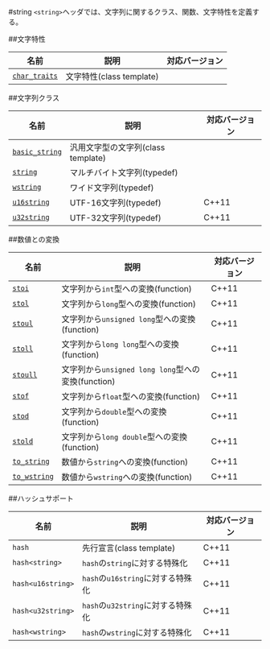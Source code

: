 #string
`<string>`ヘッダでは、文字列に関するクラス、関数、文字特性を定義する。

##文字特性

| 名前 | 説明 | 対応バージョン |
|------------------------------------------|--------------------------|-------|
| [`char_traits`](./string/char_traits.md) | 文字特性(class template) | |


##文字列クラス

| 名前 | 説明 | 対応バージョン |
|--------------------------------------------|------------------------------------|-------|
| [`basic_string`](./string/basic_string.md) | 汎用文字型の文字列(class template) | |
| [`string`](./string/basic_string.md)       | マルチバイト文字列(typedef) | |
| [`wstring`](./string/basic_string.md)      | ワイド文字列(typedef) | |
| [`u16string`](./string/basic_string.md)    | UTF-16文字列(typedef) | C++11 |
| [`u32string`](./string/basic_string.md)    | UTF-32文字列(typedef) | C++11 |


##数値との変換

| 名前 | 説明 | 対応バージョン |
|----------------------------------------|----------------------------------------------------|-------|
| [`stoi`](./string/stoi.md)             | 文字列から`int`型への変換(function)                | C++11 |
| [`stol`](./string/stol.md)             | 文字列から`long`型への変換(function)               | C++11 |
| [`stoul`](./string/stoul.md)           | 文字列から`unsigned long`型への変換(function)      | C++11 |
| [`stoll`](./string/stoll.md)           | 文字列から`long long`型への変換(function)          | C++11 |
| [`stoull`](./string/stoull.md)         | 文字列から`unsigned long long`型への変換(function) | C++11 |
| [`stof`](./string/stof.md)             | 文字列から`float`型への変換(function)              | C++11 |
| [`stod`](./string/stod.md)             | 文字列から`double`型への変換(function)             | C++11 |
| [`stold`](./string/stold.md)           | 文字列から`long double`型への変換(function)        | C++11 |
| [`to_string`](./string/to_string.md)   | 数値から`string`への変換(function)                 | C++11 |
| [`to_wstring`](./string/to_wstring.md) | 数値から`wstring`への変換(function)                | C++11 |


##ハッシュサポート

| 名前 | 説明 | 対応バージョン |
|-------------------|-----------------------------------|-------|
| `hash`            | 先行宣言(class template)          | C++11 |
| `hash<string>`    | `hash`の`string`に対する特殊化    | C++11 |
| `hash<u16string>` | `hash`の`u16string`に対する特殊化 | C++11 |
| `hash<u32string>` | `hash`の`u32string`に対する特殊化 | C++11 |
| `hash<wstring>`   | `hash`の`wstring`に対する特殊化   | C++11 |


